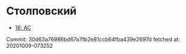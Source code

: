 # Столповский
- [16: AC](16.md)

Commit: 30d63a76986bd67a7fb2e81ccb64fba439e2697d
 fetched at: 20201009-073252
